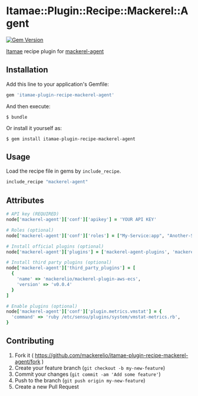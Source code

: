# Itamae::Plugin::Recipe::Mackerel::Agent

[![Gem Version](https://badge.fury.io/rb/itamae-plugin-recipe-mackerel-agent.svg)](https://badge.fury.io/rb/itamae-plugin-recipe-mackerel-agent)

[Itamae](https://github.com/itamae-kitchen/itamae) recipe plugin for [mackerel-agent](https://github.com/mackerelio/mackerel-agent)

## Installation

Add this line to your application's Gemfile:

```ruby
gem 'itamae-plugin-recipe-mackerel-agent'
```

And then execute:

    $ bundle

Or install it yourself as:

    $ gem install itamae-plugin-recipe-mackerel-agent

## Usage

Load the recipe file in gems by `include_recipe`.

```ruby
include_recipe "mackerel-agent"
```

## Attributes

```ruby
# API key (REQUIRED)
node['mackerel-agent']['conf']['apikey'] = 'YOUR API KEY'

# Roles (optional)
node['mackerel-agent']['conf']['roles'] = ["My-Service:app", "Another-Service:db"]

# Install official plugins (optional)
node['mackerel-agent']['plugins'] = ['mackerel-agent-plugins', 'mackerel-check-plugins', 'mkr']

# Install third party plugins (optional)
node['mackerel-agent']['third_party_plugins'] = [
  {
    'name' => 'mackerelio/mackerel-plugin-aws-ecs',
    'version' => 'v0.0.4'
  }
]

# Enable plugins (optional)
node['mackerel-agent']['conf']['plugin.metrics.vmstat'] = {
  'command' => 'ruby /etc/sensu/plugins/system/vmstat-metrics.rb',
}
```

## Contributing

1. Fork it ( https://github.com/mackerelio/itamae-plugin-recipe-mackerel-agent/fork )
2. Create your feature branch (`git checkout -b my-new-feature`)
3. Commit your changes (`git commit -am 'Add some feature'`)
4. Push to the branch (`git push origin my-new-feature`)
5. Create a new Pull Request
